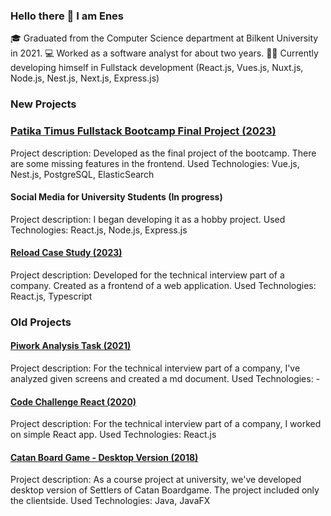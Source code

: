 ### Hello there 👋 I am Enes
🎓 Graduated from the Computer Science department at Bilkent University in 2021.
💻 Worked as a software analyst for about two years.
👨‍💻 Currently developing himself in Fullstack development (React.js, Vues.js, Nuxt.js, Node.js, Nest.js, Next.js, Express.js)

### New Projects
### [Patika Timus Fullstack Bootcamp Final Project (2023)](https://github.com/Enesmerdane/Timus-Bootcamp-Final-Project)
Project description: Developed as the final project of the bootcamp. There are some missing features in the frontend.
Used Technologies: Vue.js, Nest.js, PostgreSQL, ElasticSearch

#### Social Media for University Students (In progress)
Project description: I began developing it as a hobby project.
Used Technologies: React.js, Node.js, Express.js

#### [Reload Case Study (2023)](https://github.com/Enesmerdane/reload-case-study)
Project description: Developed for the technical interview part of a company. Created as a frontend of a web application.
Used Technologies: React.js, Typescript

### Old Projects

#### [Piwork Analysis Task (2021)](https://github.com/Enesmerdane/piworkstask)
Project description: For the technical interview part of a company, I've analyzed given screens and created a md document.
Used Technologies: -

#### [Code Challenge React (2020)](https://github.com/Enesmerdane/code-challenge-react)
Project description: For the technical interview part of a company, I worked on simple React app.
Used Technologies: React.js

#### [Catan Board Game - Desktop Version (2018)](https://github.com/Enesmerdane/CS319-1B-CA)
Project description: As a course project at university, we've developed desktop version of Settlers of Catan Boardgame. The project included only the clientside. 
Used Technologies: Java, JavaFX


